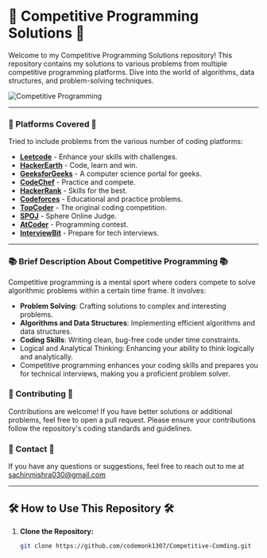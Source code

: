 # 🌟 Competitive Programming Solutions 🌟

Welcome to my Competitive Programming Solutions repository! This repository contains my solutions to various problems from multiple competitive programming platforms. Dive into the world of algorithms, data structures, and problem-solving techniques.

![Competitive Programming]([https://yourimageurl.com/yourimage.jpg](https://c4.wallpaperflare.com/wallpaper/435/542/549/javascript-google-node-js-html-microsoft-visual-studio-hd-wallpaper-preview.jpg))

---

### 🚀 Platforms Covered 🚀

Tried to include problems from the various number of coding platforms:

- **[Leetcode](https://leetcode.com)** - Enhance your skills with challenges.
- **[HackerEarth](https://hackerearth.com)** - Code, learn and win.
- **[GeeksforGeeks](https://geeksforgeeks.org)** - A computer science portal for geeks.
- **[CodeChef](https://codechef.com)** - Practice and compete.
- **[HackerRank](https://hackerrank.com)** - Skills for the best.
- **[Codeforces](https://codeforces.com)** - Educational and practice problems.
- **[TopCoder](https://topcoder.com)** - The original coding competition.
- **[SPOJ](https://spoj.com)** - Sphere Online Judge.
- **[AtCoder](https://atcoder.jp)** - Programming contest.
- **[InterviewBit](https://interviewbit.com)** - Prepare for tech interviews.

---

### 📚 Brief Description About Competitive Programming 📚
Competitive programming is a mental sport where coders compete to solve algorithmic problems within a certain time frame. It involves:

- **Problem Solving**: Crafting solutions to complex and interesting problems.
- **Algorithms and Data Structures**: Implementing efficient algorithms and data structures.
- **Coding Skills**: Writing clean, bug-free code under time constraints.
- Logical and Analytical Thinking: Enhancing your ability to think logically and analytically.
- Competitive programming enhances your coding skills and prepares you for technical interviews, making you a proficient problem solver.

### 🤝 Contributing 🤝
Contributions are welcome! If you have better solutions or additional problems, feel free to open a pull request. Please ensure your contributions follow the repository's coding standards and guidelines.

### 📧 Contact 📧
If you have any questions or suggestions, feel free to reach out to me at sachinmishra030@gmail.com

---

## 🛠️ How to Use This Repository 🛠️

1. **Clone the Repository:**
   ```bash
   git clone https://github.com/codemonk1307/Competitive-Comding.git

